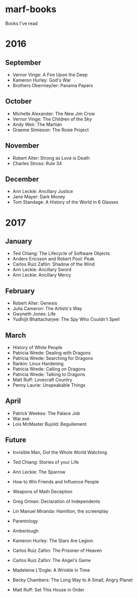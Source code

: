 # marf-books
Books I've read

# 2016

## September
- Vernor Vinge: A Fire Upon the Deep
- Kameron Hurley: God's War
- Brothers Obermey/ier: Panama Papers

## October
- Michelle Alexander: The New Jim Crow
- Vernor Vinge: The Children of the Sky
- Andy Weir: The Martian
- Graeme Simieson: The Rosie Project

## November
- Robert Alter: Strong as Love is Death
- Charles Stross: Rule 34

## December
- Ann Leckie: Ancillary Justice
- Jane Mayer: Dark Money
- Tom Standage: A History of the World in 6 Glasses

# 2017

## January
- Ted Chiang: The Lifecycle of Software Objects
- Anders Ericsson and Robert Pool: Peak
- Carlos Ruiz Zafón: Shadow of the Wind
- Ann Leckie: Ancillary Sword
- Ann Leckie: Ancillary Mercy

## February
- Robert Alter: Genesis
- Julia Cameron: The Artists's Way
- Gwyneth Jones: Life
- Yudhijit Bhattacharjee: The Spy Who Couldn't Spell

## March
- History of White People
- Patricia Wrede: Dealing with Dragons
- Patricia Wrede: Searching for Dragons
- Rankin: Linux Hardening
- Patricia Wrede: Calling on Dragons
- Patricia Wrede: Talking to Dragons
- Matt Ruff: Lovecraft Country
- Penny Laurie: Unspeakable Things


## April
- Patrick Weekes: The Palace Job
- War.exe
- Lois McMaster Bujold: Beguilement

## Future
- Invisible Man, Got the Whole World Watching
- Ted Chiang: Stories of your Life
- Ann Leckie: The Sparrow
- How to Win Friends and Influence People
- Weapons of Math Deception
- Greg Orman: Declaration of Independents
- Lin Manuel Miranda: Hamilton, the screenplay
- Parentology
- Amberlough
- Kameron Hurley: The Stars Are Legion
- Carlos Ruiz Zafón: The Prisoner of Heaven
- Carlos Ruiz Zafón: The Angel's Game
- Madeleine L'Engle: A Wrinkle in Time

- Becky Chambers: The Long Way to A Small, Angry Planet
- Matt Ruff: Set This House in Order

